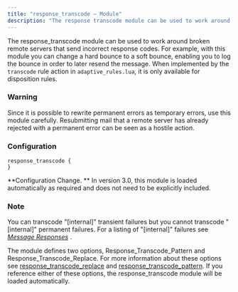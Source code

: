 ```yaml
---
title: "response_transcode – Module"
description: "The response transcode module can be used to work around broken remote servers that send incorrect response codes For example with this module you can change a hard bounce to a soft bounce enabling you to log the bounce in order to later resend the message When implemented by the..."
---
```


<a name="idp20997520"></a> 

The response_transcode module can be used to work around broken remote servers that send incorrect response codes. For example, with this module you can change a hard bounce to a soft bounce, enabling you to log the bounce in order to later resend the message. When implemented by the `transcode` rule action in `adaptive_rules.lua`, it is only available for disposition rules.

### Warning

Since it is possible to rewrite permanent errors as temporary errors, use this module carefully. Resubmitting mail that a remote server has already rejected with a permanent error can be seen as a hostile action.

### <a name="modules.response_transcode.configuration"></a> Configuration

<a name="example.response_transcode.3"></a> 


```
response_transcode {
}
```

**Configuration Change. ** In version 3.0, this module is loaded automatically as required and does not need to be explicitly included.

### Note

You can transcode "[internal]" transient failures but you cannot transcode "[internal]" permanent failures. For a listing of "[internal]" failures see [*Message Responses*](/momentum/3/3-reference/responses) .

The module defines two options, Response_Transcode_Pattern and Response_Transcode_Replace. For more information about these options see [response_transcode_replace](/momentum/3/3-reference/3-reference-conf-ref-response-transcode-replace) and [response_transcode_pattern](/momentum/3/3-reference/3-reference-conf-ref-response-transcode-pattern). If you reference either of these options, the response_transcode module will be loaded automatically.